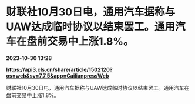 # 财联社10月30日电，通用汽车据称与UAW达成临时协议以结束罢工。通用汽车在盘前交易中上涨1.8%。

**2023-10-30 13:28**

**https://api3.cls.cn/share/article/1502120?os=web&sv=7.7.5&app=CailianpressWeb**

财联社10月30日电，通用汽车据称与UAW达成临时协议以结束罢工。通用汽车在盘前交易中上涨1.8%。
